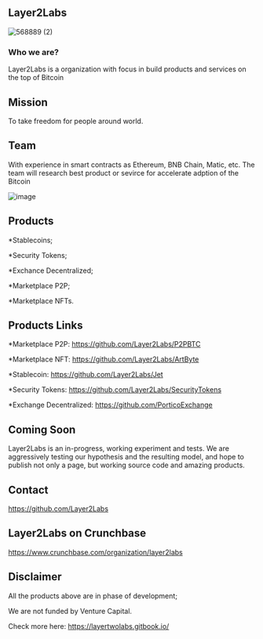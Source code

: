 ## Layer2Labs
![568889 (2)](https://user-images.githubusercontent.com/83122757/160809589-26d2f1b3-0090-4a36-a803-24e3144d44ad.png)

### Who we are? 

Layer2Labs is a organization with focus in build products and services on the top of Bitcoin

## Mission

To take freedom for people around world.

## Team 

With experience in smart contracts as Ethereum, BNB Chain, Matic, etc. The team will research best product or sevirce for accelerate adption of the Bitcoin

![image](https://user-images.githubusercontent.com/83122757/160813808-b03a78f0-6d75-4035-a484-d84cff5a0580.png)

## Products

*Stablecoins;

*Security Tokens;

*Exchance Decentralized;

*Marketplace P2P;

*Marketplace NFTs.

## Products Links

*Marketplace P2P: https://github.com/Layer2Labs/P2PBTC

*Marketplace NFT: https://github.com/Layer2Labs/ArtByte

*Stablecoin: https://github.com/Layer2Labs/Jet

*Security Tokens: https://github.com/Layer2Labs/SecurityTokens

*Exchange Decentralized: https://github.com/PorticoExchange


## Coming Soon 

Layer2Labs is an in-progress, working experiment and tests. We are aggressively testing our hypothesis and the resulting model, and hope to publish not only a page, but working source code and amazing products.

## Contact

https://github.com/Layer2Labs

## Layer2Labs on Crunchbase

https://www.crunchbase.com/organization/layer2labs

## Disclaimer

All the products above are in phase of development;

We are not funded by Venture Capital.

Check more here: https://layertwolabs.gitbook.io/
